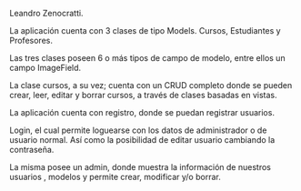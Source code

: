 Leandro Zenocratti.

La aplicación cuenta con 3 clases de tipo Models. Cursos, Estudiantes y Profesores.

Las tres clases poseen 6 o más tipos de campo de modelo, entre ellos un campo ImageField.

La clase cursos, a su vez; cuenta con un CRUD completo donde se pueden crear, leer, editar y borrar cursos, a través de clases basadas en vistas.

La aplicación cuenta con registro, donde se puedan registrar usuarios. 

Login, el cual permite loguearse con los datos de administrador o de usuario normal. Así como la posibilidad de editar usuario cambiando la contraseña.

La misma posee un admin, donde muestra la información de nuestros usuarios , modelos  y permite crear, modificar y/o borrar. 


